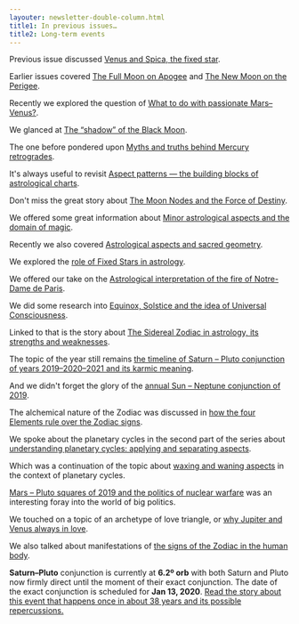 ```yaml
---
layouter: newsletter-double-column.html
title1: In previous issues…
title2: Long-term events
---
```


Previous issue discussed [Venus and Spica, the fixed star](https://timenomad.app/newsletters/2019-09-29-astrology-today-issue-022.html).

Earlier issues covered [The Full Moon on Apogee](/newsletters/2019-09-14-astrology-today-issue-021.html) and [The New Moon on the Perigee](/newsletters/2019-08-30-astrology-today-issue-020.html).

Recently we explored the question of [What to do with passionate Mars–Venus?](/newsletters/2019-08-15-astrology-today-issue-019.html).

We glanced at [The “shadow” of the Black Moon](/newsletters/2019-08-01-astrology-today-issue-018.html).

The one before pondered upon [Myths and truths behind Mercury retrogrades](/newsletters/2019-07-16-astrology-today-issue-017.html).

It's always useful to revisit [Aspect patterns — the building blocks of astrological charts](/newsletters/2019-07-01-astrology-today-issue-016.html).

Don't miss the great story about [The Moon Nodes and the Force of Destiny](/newsletters/2019-06-16-astrology-today-issue-015.html).

We offered some great information about [Minor astrological aspects and the domain of magic](/newsletters/2019-05-31-astrology-today-issue-014.html).

Recently we also covered [Astrological aspects and sacred geometry](/newsletters/2019-05-17-astrology-today-issue-013.html).

We explored the [role of Fixed Stars in astrology](/newsletters/2019-05-04-astrology-today-issue-012.html).

We offered our take on the [Astrological interpretation of the fire of Notre-Dame de Paris](/newsletters/2019-04-18-astrology-today-issue-011.html).

We did some research into [Equinox, Solstice and the idea of Universal Consciousness](/newsletters/2019-04-05-astrology-today-issue-010.html).

Linked to that is the story about [The Sidereal Zodiac in astrology, its strengths and weaknesses](/newsletters/2019-03-24-astrology-today-issue-009.html).

The topic of the year still remains [the timeline of Saturn – Pluto conjunction of years 2019–2020–2021 and its karmic meaning](/newsletters/2019-03-14-astrology-today-issue-008.html).

And we didn't forget the glory of the [annual Sun – Neptune conjunction of 2019](http://localhost:4000/newsletters/2019-03-04-astrology-today-issue-007.html).

The alchemical nature of the Zodiac was discussed in [how the four Elements rule over the Zodiac signs](/newsletters/2019-02-27-astrology-today-issue-006.html).

We spoke about the planetary cycles in the second part of the series about [understanding planetary cycles: applying and separating aspects](/newsletters/2019-02-19-astrology-today-issue-005.html).

Which was a continuation of the topic about [waxing and waning aspects](/newsletters/2019-02-12-astrology-today-issue-004.html) in the context of planetary cycles.

[Mars – Pluto squares of 2019 and the politics of nuclear warfare](/newsletters/2019-02-05-astrology-today-issue-003.html) was an interesting foray into the world of big politics.

We touched on a topic of an archetype of love triangle, or [why Jupiter and Venus always in love](/newsletters/2019-01-29-astrology-today-issue-002.html).

We also talked about manifestations of [the signs of the Zodiac in the human body](/newsletters/2019-01-21-astrology-today-issue-001.html).

<!-- COLUMN -->

**Saturn–Pluto** conjunction is currently at **6.2º orb** with both Saturn and Pluto now firmly direct until the moment of their exact conjunction. The date of the exact conjunction is scheduled for **Jan 13, 2020**. [Read the story about this event that happens once in about 38 years and its possible repercussions.](/posts/astrology/event/2018/12/22/saturn-pluto-conjunction-year-2019.html)